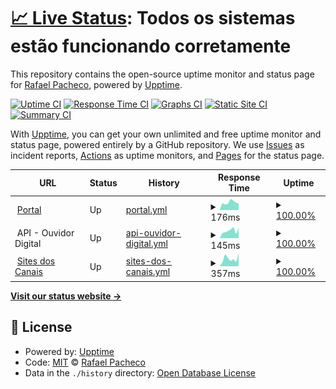 # [📈 Live Status](https://ravpacheco.github.io/od-status-page): <!--live status--> **Todos os sistemas estão funcionando corretamente**

This repository contains the open-source uptime monitor and status page for [Rafael Pacheco](http://ravpacheco.com/), powered by [Upptime](https://github.com/upptime/upptime).

[![Uptime CI](https://github.com/koj-co/upptime/workflows/Uptime%20CI/badge.svg)](https://github.com/koj-co/upptime/actions?query=workflow%3A%22Uptime+CI%22)
[![Response Time CI](https://github.com/koj-co/upptime/workflows/Response%20Time%20CI/badge.svg)](https://github.com/koj-co/upptime/actions?query=workflow%3A%22Response+Time+CI%22)
[![Graphs CI](https://github.com/koj-co/upptime/workflows/Graphs%20CI/badge.svg)](https://github.com/koj-co/upptime/actions?query=workflow%3A%22Graphs+CI%22)
[![Static Site CI](https://github.com/koj-co/upptime/workflows/Static%20Site%20CI/badge.svg)](https://github.com/koj-co/upptime/actions?query=workflow%3A%22Static+Site+CI%22)
[![Summary CI](https://github.com/koj-co/upptime/workflows/Summary%20CI/badge.svg)](https://github.com/koj-co/upptime/actions?query=workflow%3A%22Summary+CI%22)

With [Upptime](https://upptime.js.org), you can get your own unlimited and free uptime monitor and status page, powered entirely by a GitHub repository. We use [Issues](https://github.com/ravpacheco/od-status-page/issues) as incident reports, [Actions](https://github.com/ravpacheco/od-status-page/actions) as uptime monitors, and [Pages](https://ravpacheco.github.io/od-status-page) for the status page.

<!--start: status pages-->
<!-- This summary is generated by Upptime (https://github.com/upptime/upptime) -->
<!-- Do not edit this manually, your changes will be overwritten -->
<!-- prettier-ignore -->
| URL | Status | History | Response Time | Uptime |
| --- | ------ | ------- | ------------- | ------ |
| <img alt="" src="https://favicons.githubusercontent.com/portal.ouvidordigital.com.br" height="13"> [Portal](https://portal.ouvidordigital.com.br) | Up | [portal.yml](https://github.com/ravpacheco/od-status-page/commits/HEAD/history/portal.yml) | <details><summary><img alt="Response time graph" src="./graphs/portal/response-time-week.png" height="20"> 176ms</summary><br><a href="https://status.ouvidordigital.com.br/history/portal"><img alt="Response time 556" src="https://img.shields.io/endpoint?url=https%3A%2F%2Fraw.githubusercontent.com%2Fravpacheco%2Fod-status-page%2FHEAD%2Fapi%2Fportal%2Fresponse-time.json"></a><br><a href="https://status.ouvidordigital.com.br/history/portal"><img alt="24-hour response time 158" src="https://img.shields.io/endpoint?url=https%3A%2F%2Fraw.githubusercontent.com%2Fravpacheco%2Fod-status-page%2FHEAD%2Fapi%2Fportal%2Fresponse-time-day.json"></a><br><a href="https://status.ouvidordigital.com.br/history/portal"><img alt="7-day response time 176" src="https://img.shields.io/endpoint?url=https%3A%2F%2Fraw.githubusercontent.com%2Fravpacheco%2Fod-status-page%2FHEAD%2Fapi%2Fportal%2Fresponse-time-week.json"></a><br><a href="https://status.ouvidordigital.com.br/history/portal"><img alt="30-day response time 562" src="https://img.shields.io/endpoint?url=https%3A%2F%2Fraw.githubusercontent.com%2Fravpacheco%2Fod-status-page%2FHEAD%2Fapi%2Fportal%2Fresponse-time-month.json"></a><br><a href="https://status.ouvidordigital.com.br/history/portal"><img alt="1-year response time 556" src="https://img.shields.io/endpoint?url=https%3A%2F%2Fraw.githubusercontent.com%2Fravpacheco%2Fod-status-page%2FHEAD%2Fapi%2Fportal%2Fresponse-time-year.json"></a></details> | <details><summary><a href="https://status.ouvidordigital.com.br/history/portal">100.00%</a></summary><a href="https://status.ouvidordigital.com.br/history/portal"><img alt="All-time uptime 99.95%" src="https://img.shields.io/endpoint?url=https%3A%2F%2Fraw.githubusercontent.com%2Fravpacheco%2Fod-status-page%2FHEAD%2Fapi%2Fportal%2Fuptime.json"></a><br><a href="https://status.ouvidordigital.com.br/history/portal"><img alt="24-hour uptime 100.00%" src="https://img.shields.io/endpoint?url=https%3A%2F%2Fraw.githubusercontent.com%2Fravpacheco%2Fod-status-page%2FHEAD%2Fapi%2Fportal%2Fuptime-day.json"></a><br><a href="https://status.ouvidordigital.com.br/history/portal"><img alt="7-day uptime 100.00%" src="https://img.shields.io/endpoint?url=https%3A%2F%2Fraw.githubusercontent.com%2Fravpacheco%2Fod-status-page%2FHEAD%2Fapi%2Fportal%2Fuptime-week.json"></a><br><a href="https://status.ouvidordigital.com.br/history/portal"><img alt="30-day uptime 99.94%" src="https://img.shields.io/endpoint?url=https%3A%2F%2Fraw.githubusercontent.com%2Fravpacheco%2Fod-status-page%2FHEAD%2Fapi%2Fportal%2Fuptime-month.json"></a><br><a href="https://status.ouvidordigital.com.br/history/portal"><img alt="1-year uptime 99.95%" src="https://img.shields.io/endpoint?url=https%3A%2F%2Fraw.githubusercontent.com%2Fravpacheco%2Fod-status-page%2FHEAD%2Fapi%2Fportal%2Fuptime-year.json"></a></details>
| <img alt="" src="https://favicons.githubusercontent.com/null" height="13"> API - Ouvidor Digital | Up | [api-ouvidor-digital.yml](https://github.com/ravpacheco/od-status-page/commits/HEAD/history/api-ouvidor-digital.yml) | <details><summary><img alt="Response time graph" src="./graphs/api-ouvidor-digital/response-time-week.png" height="20"> 145ms</summary><br><a href="https://status.ouvidordigital.com.br/history/api-ouvidor-digital"><img alt="Response time 905" src="https://img.shields.io/endpoint?url=https%3A%2F%2Fraw.githubusercontent.com%2Fravpacheco%2Fod-status-page%2FHEAD%2Fapi%2Fapi-ouvidor-digital%2Fresponse-time.json"></a><br><a href="https://status.ouvidordigital.com.br/history/api-ouvidor-digital"><img alt="24-hour response time 206" src="https://img.shields.io/endpoint?url=https%3A%2F%2Fraw.githubusercontent.com%2Fravpacheco%2Fod-status-page%2FHEAD%2Fapi%2Fapi-ouvidor-digital%2Fresponse-time-day.json"></a><br><a href="https://status.ouvidordigital.com.br/history/api-ouvidor-digital"><img alt="7-day response time 145" src="https://img.shields.io/endpoint?url=https%3A%2F%2Fraw.githubusercontent.com%2Fravpacheco%2Fod-status-page%2FHEAD%2Fapi%2Fapi-ouvidor-digital%2Fresponse-time-week.json"></a><br><a href="https://status.ouvidordigital.com.br/history/api-ouvidor-digital"><img alt="30-day response time 1150" src="https://img.shields.io/endpoint?url=https%3A%2F%2Fraw.githubusercontent.com%2Fravpacheco%2Fod-status-page%2FHEAD%2Fapi%2Fapi-ouvidor-digital%2Fresponse-time-month.json"></a><br><a href="https://status.ouvidordigital.com.br/history/api-ouvidor-digital"><img alt="1-year response time 905" src="https://img.shields.io/endpoint?url=https%3A%2F%2Fraw.githubusercontent.com%2Fravpacheco%2Fod-status-page%2FHEAD%2Fapi%2Fapi-ouvidor-digital%2Fresponse-time-year.json"></a></details> | <details><summary><a href="https://status.ouvidordigital.com.br/history/api-ouvidor-digital">100.00%</a></summary><a href="https://status.ouvidordigital.com.br/history/api-ouvidor-digital"><img alt="All-time uptime 100.00%" src="https://img.shields.io/endpoint?url=https%3A%2F%2Fraw.githubusercontent.com%2Fravpacheco%2Fod-status-page%2FHEAD%2Fapi%2Fapi-ouvidor-digital%2Fuptime.json"></a><br><a href="https://status.ouvidordigital.com.br/history/api-ouvidor-digital"><img alt="24-hour uptime 100.00%" src="https://img.shields.io/endpoint?url=https%3A%2F%2Fraw.githubusercontent.com%2Fravpacheco%2Fod-status-page%2FHEAD%2Fapi%2Fapi-ouvidor-digital%2Fuptime-day.json"></a><br><a href="https://status.ouvidordigital.com.br/history/api-ouvidor-digital"><img alt="7-day uptime 100.00%" src="https://img.shields.io/endpoint?url=https%3A%2F%2Fraw.githubusercontent.com%2Fravpacheco%2Fod-status-page%2FHEAD%2Fapi%2Fapi-ouvidor-digital%2Fuptime-week.json"></a><br><a href="https://status.ouvidordigital.com.br/history/api-ouvidor-digital"><img alt="30-day uptime 100.00%" src="https://img.shields.io/endpoint?url=https%3A%2F%2Fraw.githubusercontent.com%2Fravpacheco%2Fod-status-page%2FHEAD%2Fapi%2Fapi-ouvidor-digital%2Fuptime-month.json"></a><br><a href="https://status.ouvidordigital.com.br/history/api-ouvidor-digital"><img alt="1-year uptime 100.00%" src="https://img.shields.io/endpoint?url=https%3A%2F%2Fraw.githubusercontent.com%2Fravpacheco%2Fod-status-page%2FHEAD%2Fapi%2Fapi-ouvidor-digital%2Fuptime-year.json"></a></details>
| <img alt="" src="https://favicons.githubusercontent.com/ouvidordigital.com.br" height="13"> [Sites dos Canais](https://ouvidordigital.com.br/od) | Up | [sites-dos-canais.yml](https://github.com/ravpacheco/od-status-page/commits/HEAD/history/sites-dos-canais.yml) | <details><summary><img alt="Response time graph" src="./graphs/sites-dos-canais/response-time-week.png" height="20"> 357ms</summary><br><a href="https://status.ouvidordigital.com.br/history/sites-dos-canais"><img alt="Response time 378" src="https://img.shields.io/endpoint?url=https%3A%2F%2Fraw.githubusercontent.com%2Fravpacheco%2Fod-status-page%2FHEAD%2Fapi%2Fsites-dos-canais%2Fresponse-time.json"></a><br><a href="https://status.ouvidordigital.com.br/history/sites-dos-canais"><img alt="24-hour response time 587" src="https://img.shields.io/endpoint?url=https%3A%2F%2Fraw.githubusercontent.com%2Fravpacheco%2Fod-status-page%2FHEAD%2Fapi%2Fsites-dos-canais%2Fresponse-time-day.json"></a><br><a href="https://status.ouvidordigital.com.br/history/sites-dos-canais"><img alt="7-day response time 357" src="https://img.shields.io/endpoint?url=https%3A%2F%2Fraw.githubusercontent.com%2Fravpacheco%2Fod-status-page%2FHEAD%2Fapi%2Fsites-dos-canais%2Fresponse-time-week.json"></a><br><a href="https://status.ouvidordigital.com.br/history/sites-dos-canais"><img alt="30-day response time 322" src="https://img.shields.io/endpoint?url=https%3A%2F%2Fraw.githubusercontent.com%2Fravpacheco%2Fod-status-page%2FHEAD%2Fapi%2Fsites-dos-canais%2Fresponse-time-month.json"></a><br><a href="https://status.ouvidordigital.com.br/history/sites-dos-canais"><img alt="1-year response time 378" src="https://img.shields.io/endpoint?url=https%3A%2F%2Fraw.githubusercontent.com%2Fravpacheco%2Fod-status-page%2FHEAD%2Fapi%2Fsites-dos-canais%2Fresponse-time-year.json"></a></details> | <details><summary><a href="https://status.ouvidordigital.com.br/history/sites-dos-canais">100.00%</a></summary><a href="https://status.ouvidordigital.com.br/history/sites-dos-canais"><img alt="All-time uptime 100.00%" src="https://img.shields.io/endpoint?url=https%3A%2F%2Fraw.githubusercontent.com%2Fravpacheco%2Fod-status-page%2FHEAD%2Fapi%2Fsites-dos-canais%2Fuptime.json"></a><br><a href="https://status.ouvidordigital.com.br/history/sites-dos-canais"><img alt="24-hour uptime 100.00%" src="https://img.shields.io/endpoint?url=https%3A%2F%2Fraw.githubusercontent.com%2Fravpacheco%2Fod-status-page%2FHEAD%2Fapi%2Fsites-dos-canais%2Fuptime-day.json"></a><br><a href="https://status.ouvidordigital.com.br/history/sites-dos-canais"><img alt="7-day uptime 100.00%" src="https://img.shields.io/endpoint?url=https%3A%2F%2Fraw.githubusercontent.com%2Fravpacheco%2Fod-status-page%2FHEAD%2Fapi%2Fsites-dos-canais%2Fuptime-week.json"></a><br><a href="https://status.ouvidordigital.com.br/history/sites-dos-canais"><img alt="30-day uptime 100.00%" src="https://img.shields.io/endpoint?url=https%3A%2F%2Fraw.githubusercontent.com%2Fravpacheco%2Fod-status-page%2FHEAD%2Fapi%2Fsites-dos-canais%2Fuptime-month.json"></a><br><a href="https://status.ouvidordigital.com.br/history/sites-dos-canais"><img alt="1-year uptime 100.00%" src="https://img.shields.io/endpoint?url=https%3A%2F%2Fraw.githubusercontent.com%2Fravpacheco%2Fod-status-page%2FHEAD%2Fapi%2Fsites-dos-canais%2Fuptime-year.json"></a></details>

<!--end: status pages-->

[**Visit our status website →**](https://ravpacheco.github.io/od-status-page)

## 📄 License

- Powered by: [Upptime](https://github.com/upptime/upptime)
- Code: [MIT](./LICENSE) © [Rafael Pacheco](http://ravpacheco.com/)
- Data in the `./history` directory: [Open Database License](https://opendatacommons.org/licenses/odbl/1-0/)
